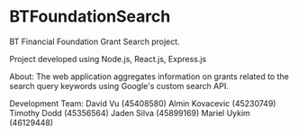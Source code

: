 # BTFoundationSearch
BT Financial Foundation Grant Search project.

Project developed using Node.js, React.js, Express.js

About:
The web application aggregates information on grants related to the
search query keywords using Google's custom search API.

Development Team:
David Vu (45408580)
Almin Kovacevic (45230749)
Timothy Dodd (45356564)
Jaden Silva (45899169)
Mariel Uykim (46129448)

